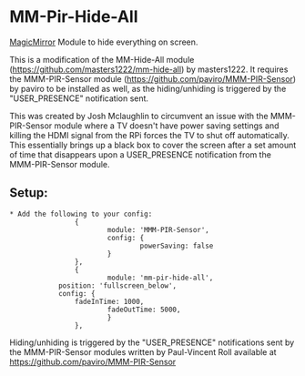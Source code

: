 MM-Pir-Hide-All
===
[MagicMirror](https://github.com/MichMich/MagicMirror) Module to hide everything on screen.

This is a modification of the MM-Hide-All module (https://github.com/masters1222/mm-hide-all) by masters1222.  It requires the MMM-PIR-Sensor module (https://github.com/paviro/MMM-PIR-Sensor) by paviro to be installed as well, as the hiding/unhiding is triggered by the "USER_PRESENCE" notification sent.

This was created by Josh Mclaughlin to circumvent an issue with the MMM-PIR-Sensor module where a TV doesn't have power saving settings and killing the HDMI signal from the RPi forces the TV to shut off automatically.  This essentially brings up a black box to cover the screen after a set amount of time that disappears upon a USER_PRESENCE notification from the MMM-PIR-Sensor module.

Setup:
---
```
* Add the following to your config:
                {
                        module: 'MMM-PIR-Sensor',
                        config: {
                                powerSaving: false
                        }
                },
                {
                        module: 'mm-pir-hide-all',
			position: 'fullscreen_below',
			config: {
				fadeInTime: 1000,
                		fadeOutTime: 5000,
                        }
                },
```


Hiding/unhiding is triggered by the "USER_PRESENCE" notifications sent by the MMM-PIR-Sensor modules written by Paul-Vincent Roll available at https://github.com/paviro/MMM-PIR-Sensor
